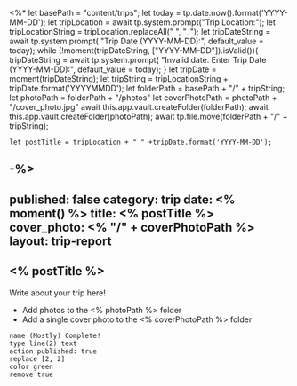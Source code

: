 <%* 
	let basePath = "content/trips";
	let today = tp.date.now().format('YYYY-MM-DD');
	let tripLocation = await tp.system.prompt("Trip Location:");
	let tripLocationString = tripLocation.replaceAll(" ", "_");
	let tripDateString = await tp.system.prompt(
		"Trip Date (YYYY-MM-DD):", 
		default_value = today);
	while (!moment(tripDateString, ["YYYY-MM-DD"]).isValid()){
		tripDateString = await tp.system.prompt(
			"Invalid date. Enter Trip Date (YYYY-MM-DD):", 
			default_value = today);
	}
	let tripDate = moment(tripDateString);
	let tripString = tripLocationString + tripDate.format('YYYYMMDD');
	let folderPath = basePath + "/" + tripString;
	let photoPath = folderPath + "/photos"
	let coverPhotoPath = photoPath + "/cover_photo.jpg"
	await this.app.vault.createFolder(folderPath);
	await this.app.vault.createFolder(photoPath);
	await tp.file.move(folderPath + "/" + tripString);

	let postTitle = tripLocation + " " +tripDate.format('YYYY-MM-DD');

-%>
---
published: false
category: trip
date: <% moment() %>
title: <% postTitle %>
cover_photo: <% "/" + coverPhotoPath %>
layout: trip-report
---


## <% postTitle %>

Write about your trip here!

* Add photos to the <% photoPath %> folder
* Add a single cover photo to the <% coverPhotoPath %> folder

```button
name (Mostly) Complete!
type line(2) text
action published: true
replace [2, 2]
color green
remove true
```

